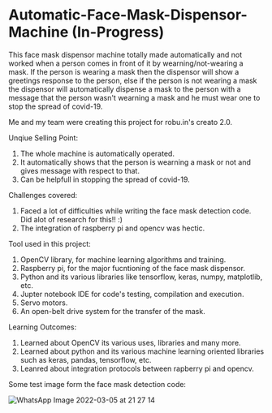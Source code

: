 # Automatic-Face-Mask-Dispensor-Machine (In-Progress)


This face mask dispensor machine totally made automatically and not worked when a person comes in front of it by wearning/not-wearing a mask. If the person is wearing a mask then the dispensor will show a greetings response to the person, else if the person is not wearing a mask the dispensor will automatically dispense a mask to the person with a message that the person wasn't wearning a mask and he must wear one to stop the spread of covid-19.

Me and my team were creating this project for robu.in's creato 2.0. 


Unqiue Selling Point: 

1. The whole machine is automatically operated. 
2. It automatically shows that the person is wearning a mask or not and gives message with respect to that. 
3. Can be helpfull in stopping the spread of covid-19. 


Challenges covered:

1. Faced a lot of difficulties while writing the face mask detection code. Did alot of research for this!! :)
2. The integration of raspberry pi and opencv was hectic. 



Tool used in this project: 

1. OpenCV library, for machine learning algorithms and training. 
2. Raspberry pi, for the major fucntioning of the face mask dispensor. 
3. Python and its various libraries like tensorflow, keras, numpy, matplotlib, etc. 
4. Jupter notebook IDE for code's testing, compilation and execution. 
5. Servo motors.
6. An open-belt drive system for the transfer of the mask. 


Learning Outcomes: 

1. Learned about OpenCV its various uses, libraries and many more.
2. Learned about python and its various machine learning oriented libraries such as keras, pandas, tensorflow, etc. 
3. Leanred about integration protocols between rapberry pi and opencv. 



Some test image form the face mask detection code:

![WhatsApp Image 2022-03-05 at 21 27 14](https://user-images.githubusercontent.com/65725785/156890837-d224234a-6d1e-4b9a-862c-b3fbe1405874.jpeg)





